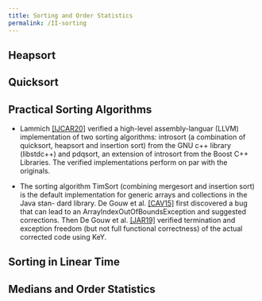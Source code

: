 ```yaml
---
title: Sorting and Order Statistics
permalink: /II-sorting
---
```


## Heapsort

## Quicksort

## Practical Sorting Algorithms

- Lammich [[IJCAR20]](https://link.springer.com/chapter/10.1007%2F978-3-030-51054-1_18) verified a high-level assembly-languar (LLVM) implementation of two sorting algorithms: introsort (a combination of quicksort, heapsort and insertion sort) from the GNU c++ library (libstdc++) and pdqsort, an extension of introsort from the Boost C++ Libraries. The verified implementations perform on par with the originals.

- The sorting algorithm TimSort (combining mergesort and insertion sort) is the default implementation for generic arrays and collections in the Java stan-
dard library. De Gouw et al. [[CAV15]](https://link.springer.com/chapter/10.1007%2F978-3-319-21690-4_16) first discovered a bug that can lead to an
ArrayIndexOutOfBoundsException and suggested corrections. Then De Gouw et al. [[JAR19]](https://link.springer.com/article/10.1007/s10817-017-9426-4) verified termination and exception freedom (but not full functional
correctness) of the actual corrected code using KeY.

## Sorting in Linear Time

## Medians and Order Statistics




